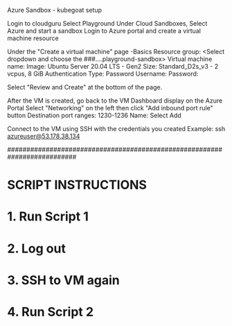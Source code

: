 Azure Sandbox - kubegoat setup

Login to cloudguru
Select Playground
Under Cloud Sandboxes, Select Azure and start a sandbox
Login to Azure portal and create a virtual machine resource

Under the "Create a virtual machine" page
	-Basics
		Resource group: <Select dropdown and choose the ###....playground-sandbox>
		Virtual machine name: <Name the VM>
		Image: Ubuntu Server 20.04 LTS - Gen2
		Size: Standard_D2s_v3 - 2 vcpus, 8 GiB
		Authentication Type: Password
 		Username: <choose a username>
		Password: <choose a password>

Select "Review and Create" at the bottom of the page.


After the VM is created, go back to the VM Dashboard display on the Azure Portal
Select "Networking" on the left then click "Add inbound port rule" button
	Destination port ranges: 1230-1236
	Name: <Name the rule>
 	Select Add

Connect to the VM using SSH with the credentials you created
	Example: ssh azureuser@53.178.38.134

##########################################################################
#    SCRIPT INSTRUCTIONS 
#   1. Run Script 1
#   2. Log out
#   3. SSH to VM again
#   4. Run Script 2
